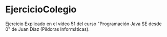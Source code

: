 # EjercicioColegio
Ejercicio Explicado en el vídeo 51 del curso "Programación Java SE desde 0" de Juan Díaz (Píldoras Informáticas).
